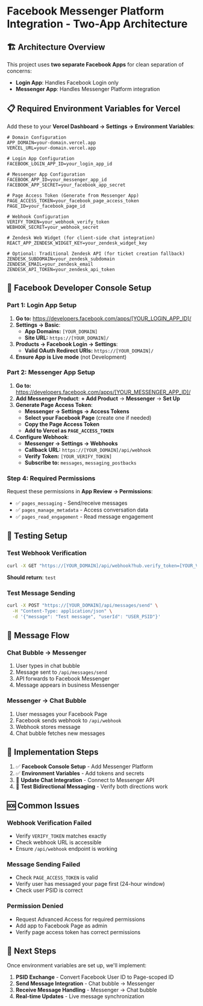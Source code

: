 # Facebook Messenger Platform Integration - Two-App Architecture

## 🏗️ **Architecture Overview**

This project uses **two separate Facebook Apps** for clean separation of concerns:

- **Login App**: Handles Facebook Login only
- **Messenger App**: Handles Messenger Platform integration

## 📋 **Required Environment Variables for Vercel**

Add these to your **Vercel Dashboard → Settings → Environment Variables**:

```env
# Domain Configuration
APP_DOMAIN=your-domain.vercel.app
VERCEL_URL=your-domain.vercel.app

# Login App Configuration  
FACEBOOK_LOGIN_APP_ID=your_login_app_id

# Messenger App Configuration
FACEBOOK_APP_ID=your_messenger_app_id
FACEBOOK_APP_SECRET=your_facebook_app_secret

# Page Access Token (Generate from Messenger App)
PAGE_ACCESS_TOKEN=your_facebook_page_access_token
PAGE_ID=your_facebook_page_id

# Webhook Configuration  
VERIFY_TOKEN=your_webhook_verify_token
WEBHOOK_SECRET=your_webhook_secret

# Zendesk Web Widget (for client-side chat integration)
REACT_APP_ZENDESK_WIDGET_KEY=your_zendesk_widget_key

# Optional: Traditional Zendesk API (for ticket creation fallback)
ZENDESK_SUBDOMAIN=your_zendesk_subdomain  
ZENDESK_EMAIL=your_zendesk_email
ZENDESK_API_TOKEN=your_zendesk_api_token
```

## 🔧 **Facebook Developer Console Setup**

### **Part 1: Login App Setup**

1. **Go to:** https://developers.facebook.com/apps/[YOUR_LOGIN_APP_ID]/
2. **Settings → Basic**:
   - **App Domains:** `[YOUR_DOMAIN]`
   - **Site URL:** `https://[YOUR_DOMAIN]/`
3. **Products → Facebook Login → Settings**:
   - **Valid OAuth Redirect URIs:** `https://[YOUR_DOMAIN]/`
4. **Ensure App is Live mode** (not Development)

### **Part 2: Messenger App Setup**

1. **Go to:** https://developers.facebook.com/apps/[YOUR_MESSENGER_APP_ID]/
2. **Add Messenger Product**: **+ Add Product** → **Messenger** → **Set Up**
3. **Generate Page Access Token**:
   - **Messenger → Settings → Access Tokens**
   - **Select your Facebook Page** (create one if needed)
   - **Copy the Page Access Token**
   - **Add to Vercel as `PAGE_ACCESS_TOKEN`**
4. **Configure Webhook**:
   - **Messenger → Settings → Webhooks**
   - **Callback URL:** `https://[YOUR_DOMAIN]/api/webhook`
   - **Verify Token:** `[YOUR_VERIFY_TOKEN]`
   - **Subscribe to:** `messages`, `messaging_postbacks`

### **Step 4: Required Permissions**
Request these permissions in **App Review → Permissions**:
- ✅ `pages_messaging` - Send/receive messages
- ✅ `pages_manage_metadata` - Access conversation data
- ✅ `pages_read_engagement` - Read message engagement

## 🧪 **Testing Setup**

### **Test Webhook Verification**
```bash
curl -X GET "https://[YOUR_DOMAIN]/api/webhook?hub.verify_token=[YOUR_VERIFY_TOKEN]&hub.challenge=test&hub.mode=subscribe"
```
**Should return**: `test`

### **Test Message Sending**
```bash
curl -X POST "https://[YOUR_DOMAIN]/api/messages/send" \
  -H "Content-Type: application/json" \
  -d '{"message": "Test message", "userId": "USER_PSID"}'
```

## 🔄 **Message Flow**

### **Chat Bubble → Messenger**
1. User types in chat bubble
2. Message sent to `/api/messages/send`
3. API forwards to Facebook Messenger
4. Message appears in business Messenger

### **Messenger → Chat Bubble**
1. User messages your Facebook Page
2. Facebook sends webhook to `/api/webhook`
3. Webhook stores message
4. Chat bubble fetches new messages

## 🚧 **Implementation Steps**

1. ✅ **Facebook Console Setup** - Add Messenger Platform
2. ✅ **Environment Variables** - Add tokens and secrets
3. 🔄 **Update Chat Integration** - Connect to Messenger API
4. 🔄 **Test Bidirectional Messaging** - Verify both directions work

## 🆘 **Common Issues**

### **Webhook Verification Failed**
- Verify `VERIFY_TOKEN` matches exactly
- Check webhook URL is accessible
- Ensure `/api/webhook` endpoint is working

### **Message Sending Failed**
- Check `PAGE_ACCESS_TOKEN` is valid
- Verify user has messaged your page first (24-hour window)
- Check user PSID is correct

### **Permission Denied**
- Request Advanced Access for required permissions
- Add app to Facebook Page as admin
- Verify page access token has correct permissions

## 🎯 **Next Steps**

Once environment variables are set up, we'll implement:
1. **PSID Exchange** - Convert Facebook User ID to Page-scoped ID
2. **Send Message Integration** - Chat bubble → Messenger
3. **Receive Message Handling** - Messenger → Chat bubble
4. **Real-time Updates** - Live message synchronization

